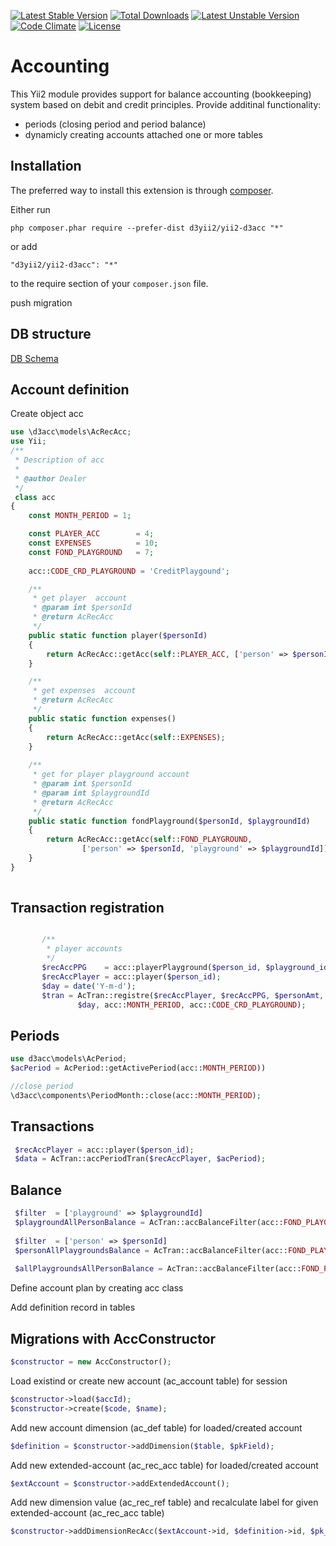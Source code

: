 [![Latest Stable Version](https://poser.pugx.org/d3yii2/yii2-d3acc/v/stable)](https://packagist.org/packages/d3yii2/yii2-d3acc)
[![Total Downloads](https://poser.pugx.org/d3yii2/yii2-d3acc/downloads)](https://packagist.org/packages/d3yii2/yii2-d3acc)
[![Latest Unstable Version](https://poser.pugx.org/d3yii2/yii2-d3acc/v/unstable)](https://packagist.org/packages/d3yii2/yii2-d3acc)
[![Code Climate](https://img.shields.io/codeclimate/github/d3yii2/yii2-d3acc.svg)](https://codeclimate.com/github/d3yii2/yii2-d3acc)
[![License](https://poser.pugx.org/d3yii2/yii2-d3acc/license)](https://packagist.org/packages/d3yii2/yii2-d3acc)

Accounting
==========
This Yii2 module provides support for balance accounting (bookkeeping) system based on debit and credit principles.
Provide additinal functionality:
* periods (closing period and period balance)
* dynamicly creating accounts attached one or more tables

Installation
------------

The preferred way to install this extension is through [composer](http://getcomposer.org/download/).

Either run

```
php composer.phar require --prefer-dist d3yii2/yii2-d3acc "*"
```

or add

```
"d3yii2/yii2-d3acc": "*"
```

to the require section of your `composer.json` file.

push migration

DB structure
------------

[DB Schema](https://github.com/d3yii2/yii2-d3acc/blob/master/doc/DbSchema.png "DB Schema")

[DB Schema]: https://github.com/d3yii2/yii2-d3acc/blob/master/doc/DbSchema.png 

Account definition
------------------

Create object acc

```php
use \d3acc\models\AcRecAcc;
use Yii;
/**
 * Description of acc
 *
 * @author Dealer
 */
 class acc
{
    const MONTH_PERIOD = 1;

    const PLAYER_ACC        = 4;
    const EXPENSES          = 10;
    const FOND_PLAYGROUND   = 7;
    
    acc::CODE_CRD_PLAYGROUND = 'CreditPlaygound';

    /**
     * get player  account
     * @param int $personId
     * @return AcRecAcc
     */
    public static function player($personId)
    {
        return AcRecAcc::getAcc(self::PLAYER_ACC, ['person' => $personId]);
    }

    /**
     * get expenses  account
     * @return AcRecAcc
     */
    public static function expenses()
    {
        return AcRecAcc::getAcc(self::EXPENSES);
    }
    
    /**
     * get for player playground account
     * @param int $personId
     * @param int $playgroundId
     * @return AcRecAcc
     */
    public static function fondPlayground($personId, $playgroundId)
    {
        return AcRecAcc::getAcc(self::FOND_PLAYGROUND,
                ['person' => $personId, 'playground' => $playgroundId]);
    }    
}
 
```

Transaction registration
------------------------

```php

       /**
        * player accounts
        */
       $recAccPPG    = acc::playerPlayground($person_id, $playground_id);
       $recAccPlayer = acc::player($person_id);
       $day = date('Y-m-d');
       $tran = AcTran::registre($recAccPlayer, $recAccPPG, $personAmt,
               $day, acc::MONTH_PERIOD, acc::CODE_CRD_PLAYGROUND);


```

Periods
-------

```php
use d3acc\models\AcPeriod;
$acPeriod = AcPeriod::getActivePeriod(acc::MONTH_PERIOD))

//close period
\d3acc\components\PeriodMonth::close(acc::MONTH_PERIOD);


```


Transactions
------------

```php
 $recAccPlayer = acc::player($person_id);
 $data = AcTran::accPeriodTran($recAccPlayer, $acPeriod);

```


Balance
------



```php
 $filter  = ['playground' => $playgroundId]
 $playgroundAllPersonBalance = AcTran::accBalanceFilter(acc::FOND_PLAYGROUND, $acPeriod,$filter);
 
 $filter  = ['person' => $personId]
 $personAllPlaygroundsBalance = AcTran::accBalanceFilter(acc::FOND_PLAYGROUND, $acPeriod,$filter);
 
 $allPlaygroundsAllPersonBalance = AcTran::accBalanceFilter(acc::FOND_PLAYGROUND, $acPeriod,[]);


```

Define account plan by creating acc class

Add definition record in tables


Migrations with AccConstructor
------
```php
$constructor = new AccConstructor();
```
Load existind or create new account (ac_account table) for session
```php
$constructor->load($accId);
$constructor->create($code, $name);
```
Add new account dimension (ac_def table) for loaded/created account
```php
$definition = $constructor->addDimension($table, $pkField);
```
Add new extended-account (ac_rec_acc table) for loaded/created account
```php
$extAccount = $constructor->addExtendedAccount();
```
Add new dimension value (ac_rec_ref table) and recalculate label for given extended-account (ac_rec_acc table)
```php
$constructor->addDimensionRecAcc($extAccount->id, $definition->id, $pk_value);
```
